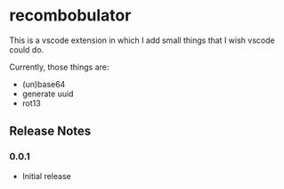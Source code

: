 # recombobulator

This is a vscode extension in which I add small things that I wish vscode could do.

Currently, those things are:

* (un)base64
* generate uuid
* rot13

## Release Notes

### 0.0.1

* Initial release
